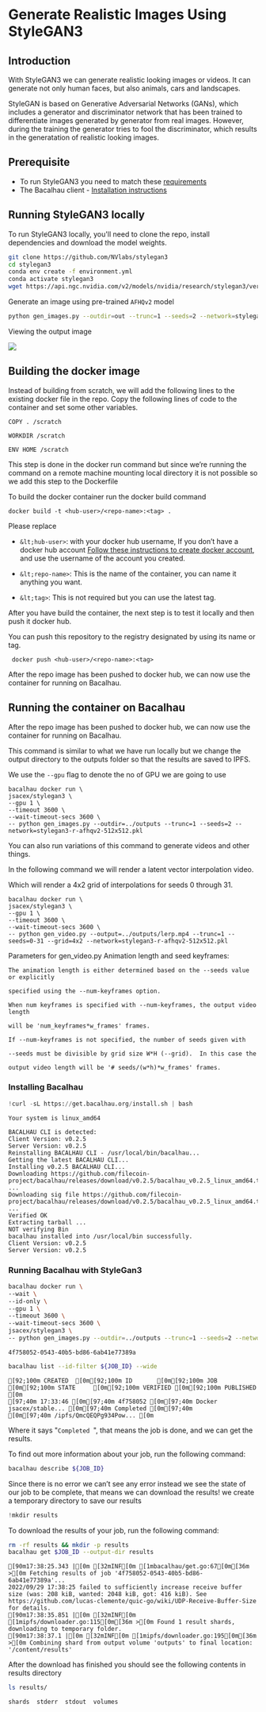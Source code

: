 # Generate Realistic Images Using StyleGAN3


## **Introduction**

With StyleGAN3 we can generate realistic looking images or videos. It can generate not only human faces, but also animals, cars and landscapes.

StyleGAN is based on Generative Adversarial Networks (GANs), which includes a generator and discriminator network that has been trained to differentiate images generated by generator from real images. However, during the training the generator tries to fool the discriminator, which results in the generatation of realistic looking images.

## Prerequisite
- To run StyleGAN3 you need to match these [requirements](https://github.com/NVlabs/stylegan3#requirements)
- The Bacalhau client - [Installation instructions](https://docs.bacalhau.org/getting-started/installation)

## Running StyleGAN3 locally

To run StyleGAN3 locally, you'll need to clone the repo, install dependencies and download the model weights.

```bash
git clone https://github.com/NVlabs/stylegan3
cd stylegan3
conda env create -f environment.yml
conda activate stylegan3
wget https://api.ngc.nvidia.com/v2/models/nvidia/research/stylegan3/versions/1/files/stylegan3-r-afhqv2-512x512.pkl
```

Generate an image using pre-trained `AFHQv2` model



```bash
python gen_images.py --outdir=out --trunc=1 --seeds=2 --network=stylegan3-r-afhqv2-512x512.pkl
```



Viewing the output image

![](https://i.imgur.com/A3UExJr.png)



## Building the docker image

Instead of building from scratch, we will add the following lines to the existing docker file in the repo. Copy the following lines of code to the container and set some other variables.


```
COPY . /scratch

WORKDIR /scratch

ENV HOME /scratch
```


This step is done in the docker run command but since we’re running the command on a remote machine mounting local directory it is not possible so we add this step to the Dockerfile

To build the docker container run the docker build command


```
docker build -t <hub-user>/<repo-name>:<tag> .
```


Please replace

- `&lt;hub-user>`: with your docker hub username, If you don’t have a docker hub account [Follow these instructions to create docker account](https://docs.docker.com/docker-id/), and use the username of the account you created.

- `&lt;repo-name>`: This is the name of the container, you can name it anything you want.

- `&lt;tag>`: This is not required but you can use the latest tag.

After you have build the container, the next step is to test it locally and then push it docker hub.

You can push this repository to the registry designated by using its name or tag.


```
 docker push <hub-user>/<repo-name>:<tag>
```


After the repo image has been pushed to docker hub, we can now use the container for running on Bacalhau.

## Running the container on Bacalhau

After the repo image has been pushed to docker hub, we can now use the container for running on Bacalhau. 

This command is similar to what we have run locally but we change the output directory to the outputs folder so that the results are saved to IPFS.


We use the `--gpu` flag to denote the no of GPU we are going to use


```
bacalhau docker run \
jsacex/stylegan3 \
--gpu 1 \
--timeout 3600 \
--wait-timeout-secs 3600 \
-- python gen_images.py --outdir=../outputs --trunc=1 --seeds=2 --network=stylegan3-r-afhqv2-512x512.pkl
```


You can also run variations of this command to generate videos and other things.

In the following command we will render a latent vector interpolation video.

  Which will render a 4x2 grid of interpolations for seeds 0 through 31.


```
bacalhau docker run \
jsacex/stylegan3 \
--gpu 1 \
--timeout 3600 \
--wait-timeout-secs 3600 \
-- python gen_video.py --output=../outputs/lerp.mp4 --trunc=1 --seeds=0-31 --grid=4x2 --network=stylegan3-r-afhqv2-512x512.pkl
```
  
Parameters for gen_video.py
Animation length and seed keyframes:

    The animation length is either determined based on the --seeds value or explicitly

    specified using the --num-keyframes option.

    When num keyframes is specified with --num-keyframes, the output video length

    will be 'num_keyframes*w_frames' frames.

    If --num-keyframes is not specified, the number of seeds given with

    --seeds must be divisible by grid size W*H (--grid).  In this case the

    output video length will be '# seeds/(w*h)*w_frames' frames.

### Installing Bacalhau


```python
!curl -sL https://get.bacalhau.org/install.sh | bash
```

    Your system is linux_amd64
    
    BACALHAU CLI is detected:
    Client Version: v0.2.5
    Server Version: v0.2.5
    Reinstalling BACALHAU CLI - /usr/local/bin/bacalhau...
    Getting the latest BACALHAU CLI...
    Installing v0.2.5 BACALHAU CLI...
    Downloading https://github.com/filecoin-project/bacalhau/releases/download/v0.2.5/bacalhau_v0.2.5_linux_amd64.tar.gz ...
    Downloading sig file https://github.com/filecoin-project/bacalhau/releases/download/v0.2.5/bacalhau_v0.2.5_linux_amd64.tar.gz.signature.sha256 ...
    Verified OK
    Extracting tarball ...
    NOT verifying Bin
    bacalhau installed into /usr/local/bin successfully.
    Client Version: v0.2.5
    Server Version: v0.2.5

### Running Bacalhau with StyleGan3

```bash
bacalhau docker run \
--wait \
--id-only \
--gpu 1 \
--timeout 3600 \
--wait-timeout-secs 3600 \
jsacex/stylegan3 \
-- python gen_images.py --outdir=../outputs --trunc=1 --seeds=2 --network=stylegan3-r-afhqv2-512x512.pkl
```

    4f758052-0543-40b5-bd86-6ab41e77389a



```bash
bacalhau list --id-filter ${JOB_ID} --wide
```

    [92;100m CREATED  [0m[92;100m ID       [0m[92;100m JOB                     [0m[92;100m STATE     [0m[92;100m VERIFIED [0m[92;100m PUBLISHED               [0m
    [97;40m 17:33:46 [0m[97;40m 4f758052 [0m[97;40m Docker jsacex/stable... [0m[97;40m Completed [0m[97;40m          [0m[97;40m /ipfs/QmcQEQPg934Pow... [0m



Where it says "`Completed `", that means the job is done, and we can get the results.

To find out more information about your job, run the following command:


```bash
bacalhau describe ${JOB_ID}
```

Since there is no error we can’t see any error instead we see the state of our job to be complete, that means 
we can download the results!
we create a temporary directory to save our results


```python
!mkdir results
```

To download the results of your job, run the following command:


```bash
rm -rf results && mkdir -p results
bacalhau get $JOB_ID --output-dir results
```

    [90m17:38:25.343 |[0m [32mINF[0m [1mbacalhau/get.go:67[0m[36m >[0m Fetching results of job '4f758052-0543-40b5-bd86-6ab41e77389a'...
    2022/09/29 17:38:25 failed to sufficiently increase receive buffer size (was: 208 kiB, wanted: 2048 kiB, got: 416 kiB). See https://github.com/lucas-clemente/quic-go/wiki/UDP-Receive-Buffer-Size for details.
    [90m17:38:35.851 |[0m [32mINF[0m [1mipfs/downloader.go:115[0m[36m >[0m Found 1 result shards, downloading to temporary folder.
    [90m17:38:37.1 |[0m [32mINF[0m [1mipfs/downloader.go:195[0m[36m >[0m Combining shard from output volume 'outputs' to final location: '/content/results'


After the download has finished you should 
see the following contents in results directory


```bash
ls results/
```

    shards	stderr	stdout	volumes

